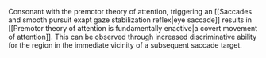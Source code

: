 Consonant with the premotor theory of attention, triggering an [[Saccades and smooth pursuit exapt gaze stabilization reflex|eye saccade]] results in [[Premotor theory of attention is fundamentally enactive|a covert movement of attention]]. This can be observed through increased discriminative ability for the region in the immediate vicinity of a subsequent saccade target.